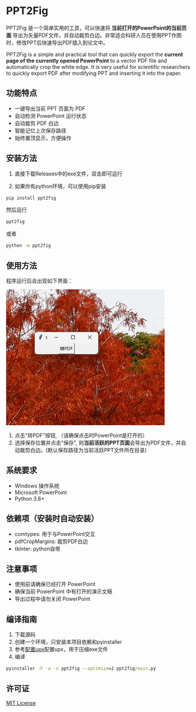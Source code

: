 # PPT2Fig


PPT2Fig 是一个简单实用的工具，可以快速将 **当前打开的PowerPoint的当前页面** 导出为矢量PDF文件，并自动裁剪白边。非常适合科研人员在使用PPT作图时，修改PPT后快速导出PDF插入到论文中。

PPT2Fig is a simple and practical tool that can quickly export the **current page of the currently opened PowerPoint** to a vector PDF file and automatically crop the white edge. It is very useful for scientific researchers to quickly export PDF after modifying PPT and inserting it into the paper.



## 功能特点

- 一键导出当前 PPT 页面为 PDF
- 自动检测 PowerPoint 运行状态
- 自动裁剪 PDF 白边
- 智能记忆上次保存路径
- 始终置顶显示，方便操作



## 安装方法

1. 直接下载Releases中的exe文件，双击即可运行

2. 如果你有python环境，可以使用pip安装

```bash
pip install ppt2fig
```
然后运行
```bash
ppt2fig
```
或者
```bash
python -m ppt2fig
```

## 使用方法
程序运行后会出现如下界面：

![screenshot](./assets/screenshot.png)

1. 点击"转PDF"按钮, （请确保点击时PowerPoint是打开的）
2. 选择保存位置并点击"保存", 则**当前活跃的PPT页面**会导出为PDF文件，并自动裁剪白边。(默认保存路径为当前活跃PPT文件所在目录)


## 系统要求

- Windows 操作系统
- Microsoft PowerPoint
- Python 3.8+

## 依赖项（安装时自动安装）

- comtypes: 用于与PowerPoint交互    
- pdfCropMargins: 裁剪PDF白边
- tkinter: python自带


## 注意事项

- 使用前请确保已经打开 PowerPoint
- 确保当前 PowerPoint 中有打开的演示文稿
- 导出过程中请勿关闭 PowerPoint


## 编译指南

1. 下载源码
2. 创建一个环境，只安装本项目依赖和pyinstaller
3. 参考[配置upx](https://blog.csdn.net/JiuShu110/article/details/132625538)配置upx，用于压缩exe文件
4. 编译
```cmd
pyinstaller -F -w -n ppt2fig --optimize=2 ppt2fig/main.py 
```

## 许可证

[MIT License](LICENSE)